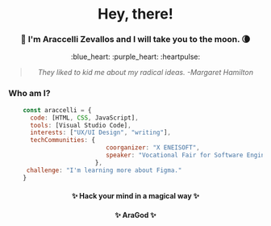 <h1 align='center'> Hey, there!</h1>
<h3 align="center">🚀 I'm Araccelli Zevallos and I will take you to the moon. 🌘</h3>
<p align='center'>:blue_heart: :purple_heart: :heartpulse:</p>

> <p align='center'><i>They liked to kid me about my radical ideas. -Margaret Hamilton</i></p>

### Who am I?
```javascript
    const araccelli = {
      code: [HTML, CSS, JavaScript],
      tools: [Visual Studio Code],
      interests: ["UX/UI Design", "writing"],
      techCommunities: {
                           coorganizer: "X ENEISOFT",
                           speaker: "Vocational Fair for Software Engineering"
                        },
     challenge: "I'm learning more about Figma."
    }
```

<h4 align='center'>✨ Hack your mind in a magical way ✨</h4>
<h4 align='center'>✨ AraGod ✨</h4>



<!--
**AraZevallos/AraZevallos** is a ✨ _special_ ✨ repository because its `README.md` (this file) appears on your GitHub profile.

Here are some ideas to get you started:

- 🔭 I’m currently working on ...
- 🌱 I’m currently learning ...
- 👯 I’m looking to collaborate on ...
- 🤔 I’m looking for help with ...
- 💬 Ask me about ...
- 📫 How to reach me: ...
- 😄 Pronouns: ...
- ⚡ Fun fact: ...
-->
